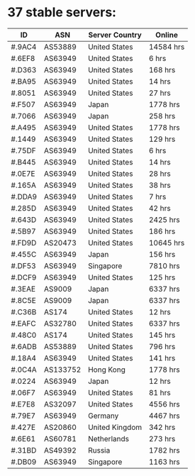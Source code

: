 # 37 stable servers:

| ID | ASN | Server Country | Online |
| ------ | ------ | ------ | ------ |
| #.9AC4 | AS53889 | United States | 14584 hrs |
| #.6EF8 | AS63949 | United States | 6 hrs |
| #.D363 | AS63949 | United States | 168 hrs |
| #.BA95 | AS63949 | United States | 14 hrs |
| #.8051 | AS63949 | United States | 27 hrs |
| #.F507 | AS63949 | Japan | 1778 hrs |
| #.7066 | AS63949 | Japan | 258 hrs |
| #.A495 | AS63949 | United States | 1778 hrs |
| #.1449 | AS63949 | United States | 129 hrs |
| #.75DF | AS63949 | United States | 6 hrs |
| #.B445 | AS63949 | United States | 14 hrs |
| #.0E7E | AS63949 | United States | 28 hrs |
| #.165A | AS63949 | United States | 38 hrs |
| #.DDA9 | AS63949 | United States | 7 hrs |
| #.285D | AS63949 | United States | 42 hrs |
| #.643D | AS63949 | United States | 2425 hrs |
| #.5B97 | AS63949 | United States | 186 hrs |
| #.FD9D | AS20473 | United States | 10645 hrs |
| #.455C | AS63949 | Japan | 156 hrs |
| #.DF53 | AS63949 | Singapore | 7810 hrs |
| #.DCF9 | AS63949 | United States | 125 hrs |
| #.3EAE | AS9009 | Japan | 6337 hrs |
| #.8C5E | AS9009 | Japan | 6337 hrs |
| #.C36B | AS174 | United States | 12 hrs |
| #.EAFC | AS32780 | United States | 6337 hrs |
| #.48C0 | AS174 | United States | 145 hrs |
| #.6ADB | AS53889 | United States | 796 hrs |
| #.18A4 | AS63949 | United States | 141 hrs |
| #.0C4A | AS133752 | Hong Kong | 1778 hrs |
| #.0224 | AS63949 | Japan | 12 hrs |
| #.06F7 | AS63949 | United States | 81 hrs |
| #.E7E8 | AS32097 | United States | 4556 hrs |
| #.79E7 | AS63949 | Germany | 4467 hrs |
| #.427E | AS20860 | United Kingdom | 342 hrs |
| #.6E61 | AS60781 | Netherlands | 273 hrs |
| #.31BD | AS49392 | Russia | 1782 hrs |
| #.DB09 | AS63949 | Singapore | 1163 hrs |


